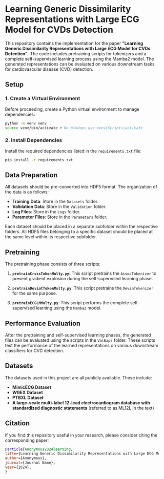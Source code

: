 
# Learning Generic Dissimilarity Representations with Large ECG Model for CVDs Detection

This repository contains the implementation for the paper **"Learning Generic Dissimilarity Representations with Large ECG Model for CVDs Detection"**. The code includes pretraining scripts for tokenizers and a complete self-supervised learning process using the Mamba2 model. The generated representations can be evaluated on various downstream tasks for cardiovascular disease (CVD) detection.

## Setup

### 1. Create a Virtual Environment

Before proceeding, create a Python virtual environment to manage dependencies:

```bash
python -m venv venv
source venv/bin/activate # On Windows use venv\Scripts\activate
```

### 2. Install Dependencies

Install the required dependencies listed in the `requirements.txt` file:

```bash
pip install -r requirements.txt
```

## Data Preparation

All datasets should be pre-converted into HDF5 format. The organization of the data is as follows:

- **Training Data**: Store in the `Datasets` folder.
- **Validation Data**: Store in the `Validation` folder.
- **Log Files**: Store in the `Logs` folder.
- **Parameter Files**: Store in the `Parameters` folder.

Each dataset should be placed in a separate subfolder within the respective folders. All HDF5 files belonging to a specific dataset should be placed at the same level within its respective subfolder.

## Pretraining

The pretraining phase consists of three scripts:

1. **`pretrainCrossTokenMulty.py`**: This script pretrains the `AssocTokenizer` to prevent gradient explosion during the self-supervised learning phase.
   
2. **`pretrainDeviatTokenMulty.py`**: This script pretrains the `DeviaTokenizer` for the same purpose.

3. **`pretrainECGLMMulty.py`**: This script performs the complete self-supervised learning using the `Mamba2` model.

## Performance Evaluation

After the pretraining and self-supervised learning phases, the generated files can be evaluated using the scripts in the `ValExps` folder. These scripts test the performance of the learned representations on various downstream classifiers for CVD detection.

## Datasets

The datasets used in this project are all publicly available. These include:

- **MimicECG Dataset**
- **WGEX Dataset**
- **PTBXL Dataset**
- **A large-scale multi-label 12-lead electrocardiogram database with standardized diagnostic statements** (referred to as ML12L in the text)

## Citation

If you find this repository useful in your research, please consider citing the corresponding paper:

```bibtex
@article{Anonymous2024learning,
title={Learning Generic Dissimilarity Representations with Large ECG Model for CVDs Detection},
author={Anonymous},
journal={Journal Name},
year={2024},
}
```
